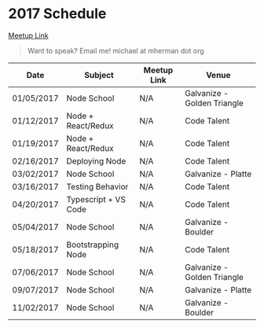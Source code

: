 # 2017 Schedule

[Meetup Link](http://www.meetup.com/Node-js-Denver-Boulder/)

> Want to speak? Email me! michael at mherman dot org

|    Date    | Subject                | Meetup Link | Venue           |
|------------|------------------------|-------------|-----------------|
| 01/05/2017 | Node School            | N/A | Galvanize - Golden Triangle |
| 01/12/2017 | Node + React/Redux     | N/A | Code Talent                 |
| 01/19/2017 | Node + React/Redux     | N/A | Code Talent                 |
| 02/16/2017 | Deploying Node         | N/A | Code Talent                 |
| 03/02/2017 | Node School            | N/A | Galvanize - Platte          |
| 03/16/2017 | Testing Behavior       | N/A | Code Talent                 |
| 04/20/2017 | Typescript + VS Code   | N/A | Code Talent                 |
| 05/04/2017 | Node School            | N/A | Galvanize - Boulder         |
| 05/18/2017 | Bootstrapping Node     | N/A | Code Talent                 |
| 07/06/2017 | Node School            | N/A | Galvanize - Golden Triangle |
| 09/07/2017 | Node School            | N/A | Galvanize - Platte          |
| 11/02/2017 | Node School            | N/A | Galvanize - Boulder         |
